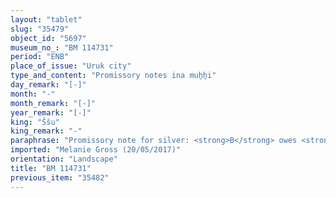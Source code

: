 ```yaml
---
layout: "tablet"
slug: "35479"
object_id: "5697"
museum_no_: "BM 114731"
period: "ENB"
place_of_issue: "Uruk city"
type_and_content: "Promissory notes ina muẖẖi"
day_remark: "[-]"
month: "-"
month_remark: "[-]"
year_remark: "[-]"
king: "Ššu"
king_remark: "-"
paraphrase: "Promissory note for silver: <strong>B</strong> owes <strong>A</strong> [x] amounts of silver. In case he fails to pay in due time, the debt will bear a monthly interest of 1/2 shekel per mina (10% p.a.). 3 witnesses and the scribe.<br /> <br /> <strong>A</strong> = Mu&scaron;ēzib-Marduk/[&hellip;]; <strong>B</strong> = Nāṣir/Ṣillāya, Urukean; Scribe = [&hellip;]/Kidin"
imported: "Melanie Gross (20/05/2017)"
orientation: "Landscape"
title: "BM 114731"
previous_item: "35482"
---
```

